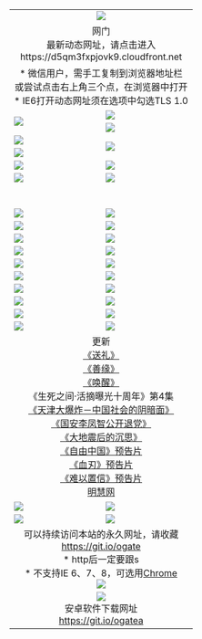 ﻿<table>
  <tr></tr>
  <tr><td colspan=2 align=center><img src="https://cloud.githubusercontent.com/assets/11880933/13434984/f430fae2-e012-11e5-814f-c2df1e82b247.jpg" /></td></tr>
  <tr><td colspan=2 align=center>网门<br>最新动态网址，请点击进入
<br>https://d5qm3fxpjovk9.cloudfront.net
    </td>
  </tr>
  <tr>
    <td colspan=2 align=center>* 微信用户，需手工复制到浏览器地址栏<br>或尝试点击右上角三个点，在浏览器中打开
    <br>* IE6打开动态网址须在选项中勾选TLS 1.0</td>
  </tr>
  <tr>
    <td rowspan=2><a href="https://d5qm3fxpjovk9.cloudfront.net/ogUP.aspx?name=11DKC.mp4&list=11DKC" target="_blank"><img src="https://d5qm3fxpjovk9.cloudfront.net/Up/11DKC1.jpg" /></a></td> 
    <td><div><a href="https://d5qm3fxpjovk9.cloudfront.net/ogUP.aspx?name=LRWS.mp4&list=LRWS" target="_blank"><img src="https://d5qm3fxpjovk9.cloudfront.net/Up/LRWS.jpg" /></a></td>
   </tr>
  <tr>
    <td><a href="https://d5qm3fxpjovk9.cloudfront.net/ogNiceVedio.aspx" target="_blank"><img src="https://d5qm3fxpjovk9.cloudfront.net/Up/11TGKDY.jpg" /></a></td>
  </tr>
  <tr>
    <td><a href="https://d5qm3fxpjovk9.cloudfront.net/ogUP.aspx?name=JQR.mp4&count=2" target="_blank"><img src="https://d5qm3fxpjovk9.cloudfront.net/Up/JQR.jpg" /></a></td>   
    <td rowspan=2><a href="https://d5qm3fxpjovk9.cloudfront.net/ogUP.aspx?name=JP.mp4&count=9" target="_blank"><img src="https://d5qm3fxpjovk9.cloudfront.net/Up/JP.jpg" /></td>
  </tr>
  <tr>
    <td><a href="https://d5qm3fxpjovk9.cloudfront.net/ogUP.aspx?name=WH.mp4" target="_blank"><img src="https://d5qm3fxpjovk9.cloudfront.net/Up/WH.jpg" /></a></td>
  </tr>
  <tr>
    <td><a href="https://d5qm3fxpjovk9.cloudfront.net/ogUP.aspx?name=SSZJ.mp4&list=SSZJ" target="_blank"><img src="https://d5qm3fxpjovk9.cloudfront.net/Up/SSZJ.jpg" /></a></td>
    <td><a href="https://d5qm3fxpjovk9.cloudfront.net/ogUP.aspx?name=1XQK.mp4&count=13" target="_blank"><img src="https://d5qm3fxpjovk9.cloudfront.net/Up/1XQK.jpg" /></a</td>
  </tr>
  <tr>
    <td><a href="https://d5qm3fxpjovk9.cloudfront.net/ogUP.aspx?name=ZY.mp4&count=2015|16" target="_blank"><img src="https://d5qm3fxpjovk9.cloudfront.net/Up/ZY.jpg" /></a</td>
    <td><a href="https://d5qm3fxpjovk9.cloudfront.net/ogUP.aspx?name=XTFY.mp4&count=B|2,A|24" target="_blank"><img src="https://d5qm3fxpjovk9.cloudfront.net/Up/XTFY.jpg" /></a></td>
  </tr>
  <tr height="40">
  </tr>
  <tr>
    <td><a href="https://d5qm3fxpjovk9.cloudfront.net/ogUP.aspx?name=4SQQ.mp4&list=4SQQ" target="_blank"><img src="https://d5qm3fxpjovk9.cloudfront.net/Up/4SQQ0.jpg"/></a></td>
    <td><a href="https://d5qm3fxpjovk9.cloudfront.net/ogUP.aspx?name=4SHQ.mp4&list=4SHQ" target="_blank"><img src="https://d5qm3fxpjovk9.cloudfront.net/Up/4SHQ0.jpg"/></a></td>
  </tr>
  <tr>
    <td><a href="https://d5qm3fxpjovk9.cloudfront.net/ogUP.aspx?name=4SZG.mp4&list=4SZG" target="_blank"><img src="https://d5qm3fxpjovk9.cloudfront.net/Up/4SZG0.jpg"/></a></td>
    <td><a href="https://d5qm3fxpjovk9.cloudfront.net/ogUP.aspx?name=4SDJ.mp4&list=4SDJ" target="_blank"><img src="https://d5qm3fxpjovk9.cloudfront.net/Up/4SDJ0.jpg"/></a></td>
  </tr>
  <tr>
    <td><a href="https://d5qm3fxpjovk9.cloudfront.net/ogUP.aspx?name=4SGX.mp4&list=4SGX" target="_blank"><img src="https://d5qm3fxpjovk9.cloudfront.net/Up/4SGX0.jpg"/></a></td>
    <td><a href="https://d5qm3fxpjovk9.cloudfront.net/ogUP.aspx?name=4SHD.mp4&list=4SHD" target="_blank"><img src="https://d5qm3fxpjovk9.cloudfront.net/Up/4SHD0.jpg"/></a></td>
  </tr>
  <tr>
    <td><a href="https://d5qm3fxpjovk9.cloudfront.net/ogUP.aspx?name=4CTX.mp4&list=4CTX" target="_blank"><img src="https://d5qm3fxpjovk9.cloudfront.net/Up/4CTX0.jpg"/></a></td>
    <td><a href="https://d5qm3fxpjovk9.cloudfront.net/ogUP.aspx?name=4CWZ.mp4&list=4CWZ" target="_blank"><img src="https://d5qm3fxpjovk9.cloudfront.net/Up/4CWZ0.jpg"/></a></td>
  </tr>
  <tr>
    <td><a href="https://d5qm3fxpjovk9.cloudfront.net/onUP.aspx?name=https://d25hxnyejux8es.cloudfront.net/" target="_blank"><img src="https://d5qm3fxpjovk9.cloudfront.net/Up/0DTW.jpg"/></a></td>
    <td><a href="https://d5qm3fxpjovk9.cloudfront.net/onUP.aspx?name=https://d240ns8up8earz.cloudfront.net/acenter/" target="_blank"><img src="https://d5qm3fxpjovk9.cloudfront.net/Up/0TDW.jpg" /></a></td>
  </tr>
  <tr>
    <td><a href="https://d5qm3fxpjovk9.cloudfront.net/onUP.aspx?name=https://d4508d6vomz2p.cloudfront.net/gb/nsc413.htm" target="_blank"><img src="https://d5qm3fxpjovk9.cloudfront.net/Up/0DJY.jpg" /></a></td>
    <td><a href="https://d5qm3fxpjovk9.cloudfront.net/onUP.aspx?name=https://d3bxwq7vzudb5l.cloudfront.net/xtr/gb/prog204.html" target="_blank"><img src="https://d5qm3fxpjovk9.cloudfront.net/Up/0XTR.jpg" /></a></td>
  </tr>
  <tr>
    <td><a href="https://d5qm3fxpjovk9.cloudfront.net/onUP.aspx?name=https://d3aj00iefsmfgc.cloudfront.net/" target="_blank"><img src="https://d5qm3fxpjovk9.cloudfront.net/Up/0MHW.jpg" /></a></td>
    <td><a href="https://d5qm3fxpjovk9.cloudfront.net/onUP.aspx?name=https://d1sbg9daat0zu5.cloudfront.net/" target="_blank"><img src="https://d5qm3fxpjovk9.cloudfront.net/Up/0ZJW.jpg" /></a></td>
  </tr>
  <tr>
    <td><a href="https://d5qm3fxpjovk9.cloudfront.net/ogUP.aspx?name=0FG.zip" target="_blank"><img src="https://d5qm3fxpjovk9.cloudfront.net/Up/0FG.jpg" /></a></td>
    <td><a href="https://d5qm3fxpjovk9.cloudfront.net/ogUP.aspx?name=0FGA.apk" target="_blank"><img src="https://d5qm3fxpjovk9.cloudfront.net/Up/0FGA.jpg" /></a></td>
  </tr>
  <tr>
    <td><a href="https://d5qm3fxpjovk9.cloudfront.net/ogUP.aspx?name=0U.zip" target="_blank"><img src="https://d5qm3fxpjovk9.cloudfront.net/Up/0U.jpg" /></a></td>
    <td><a href="https://d5qm3fxpjovk9.cloudfront.net/ogUP.aspx?name=0UA.apk" target="_blank"><img src="https://d5qm3fxpjovk9.cloudfront.net/Up/0UA.jpg" /></a></td>
  </tr>
  <tr>
    <td><a href="https://d5qm3fxpjovk9.cloudfront.net/ogUP.aspx?name=0iPPOTV.zip" target="_blank"><img src="https://d5qm3fxpjovk9.cloudfront.net/Up/0iPPOTV.jpg" /></a></td>
    <td><a href="https://d5qm3fxpjovk9.cloudfront.net/ogUP.aspx?name=0iNTD.apk" target="_blank"><img src="https://d5qm3fxpjovk9.cloudfront.net/Up/0iNTD.jpg" /></a></td>
  </tr>
  <tr>
    <td colspan=2 align=center>更新<br>
      <a href="https://d5qm3fxpjovk9.cloudfront.net/ogUP.aspx?name=4ESL.mp4" target="_blank">《送礼》</a><br>
      <a href="https://d5qm3fxpjovk9.cloudfront.net/ogUP.aspx?name=4ESY.mp4" target="_blank">《善缘》</a><br>
      <a href="https://d5qm3fxpjovk9.cloudfront.net/ogUP.aspx?name=4EHX.mp4" target="_blank">《唤醒》</a><br>
      《生死之间·活摘曝光十周年》第4集</a><br>
      <a href="https://d5qm3fxpjovk9.cloudfront.net/ogUP.aspx?name=4TJDBZ.mp4" target="_blank">《天津大爆炸－中国社会的阴暗面》</a><br>
      <a href="https://d5qm3fxpjovk9.cloudfront.net/ogUP.aspx?name=4LFZ.mp4" target="_blank">《国安李凤智公开退党》</a><br>
      <a href="https://d5qm3fxpjovk9.cloudfront.net/ogUP.aspx?name=4DDZHDCS.mp4" target="_blank">《大地震后的沉思》</a><br>
      <a href="https://d5qm3fxpjovk9.cloudfront.net/ogUP.aspx?name=11ZYZG0.mp4" target="_blank">《自由中国》预告片</a><br>
      <a href="https://d5qm3fxpjovk9.cloudfront.net/ogUP.aspx?name=11XR.mp4" target="_blank">《血刃》预告片</a><br>
      <a href="https://d5qm3fxpjovk9.cloudfront.net/ogUP.aspx?name=11NYZX.mp4&count=2" target="_blank">《难以置信》预告片</a><br>
      <a href="https://d5qm3fxpjovk9.cloudfront.net/onUP.aspx?name=https://www.minghui.org/" target="_blank">明慧网</a></td>
    </td>
  </tr>
  <tr>
    <td><a href="https://d5qm3fxpjovk9.cloudfront.net/ogNice.aspx" target="_blank"><img src="https://cloud.githubusercontent.com/assets/11880933/13720378/f84bb392-e841-11e5-8739-815049dd6ff8.jpg" /></a></td>
    <td><a href="https://d5qm3fxpjovk9.cloudfront.net/onCO.aspx?ob=600事物&op=增删改&args=WH1~%23类型6新闻%7c%23类型6评论&mode=" target="_blank"><img src="https://cloud.githubusercontent.com/assets/11880933/13720380/04d76a16-e842-11e5-8833-e627daa88802.jpg" /></a></td> 
  </tr>
  <tr>
    <td><a href="https://d5qm3fxpjovk9.cloudfront.net/ogDY.aspx" target="_blank"><img src="https://cloud.githubusercontent.com/assets/11880933/13720384/11817090-e842-11e5-9571-7dc2f1af9f42.jpg" /></a></td>
    <td><a href="https://d5qm3fxpjovk9.cloudfront.net/ogST.aspx" target="_blank"><img src="https://cloud.githubusercontent.com/assets/11880933/13720385/1467ea3c-e842-11e5-86df-c96c9a556aaf.jpg" /></a></td> 
  </tr>
  <!--tr>
    <td colspan=2 align=center>
      <微信可扫描以下临时二维码<br/>https://bit.ly/1mBQHW8<br/><a href="https://d5qm3fxpjovk9.cloudfront.net/Up/0WMGDL3.png" target="_blank"><img src="https://d5qm3fxpjovk9.cloudfront.net/Up/0WMGD3.png"/></a>
  </tr-->
  <tr>
    <td colspan=2 align=center>可以持续访问本站的永久网址，请收藏<br/><a href="https://git.io/ogate" target="_blank">https://git.io/ogate</a><br/>* http后一定要跟s<br/>* 不支持IE 6、7、8，可选用<a href="http://www.odisk.org/Upload/0ChromePortable.zip">Chrome</a><br/><a href="https://d5qm3fxpjovk9.cloudfront.net/Up/0WMGDL2.png" target="_blank"><img src="https://d5qm3fxpjovk9.cloudfront.net/Up/0WMGD2.png"/></a></td>
  </tr>
  <tr>
    <td colspan=2 align=center><a href="https://d5qm3fxpjovk9.cloudfront.net/ogUP.aspx?name=0oGate.apk" target="_blank"><img src="https://cloud.githubusercontent.com/assets/11880933/13720399/75e143ee-e842-11e5-9f0a-1421f423c80f.jpg" /></a><br>安卓软件下载网址<br><a href="https://git.io/ogatea">https://git.io/ogatea</a></td>
  </tr>
  <!--tr>
    <td colspan=2 align=center>可能失效的动态网址
    </td>
  </tr-->
</table>
